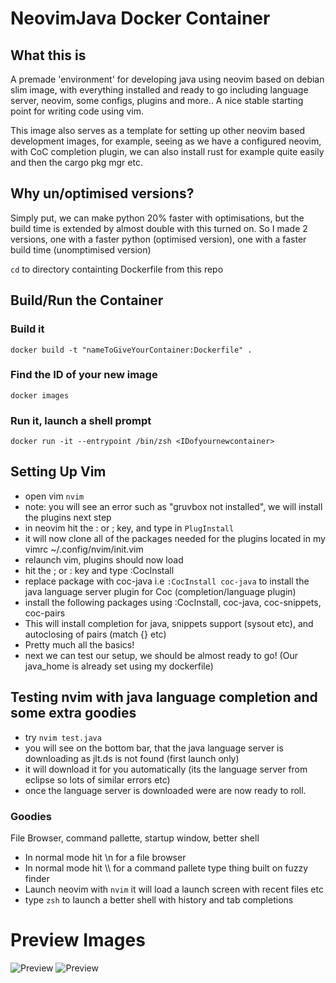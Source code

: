 # NeovimJava Docker Container

## What this is

A premade 'environment' for developing java using neovim based on debian slim image, with everything installed and ready to go including language server, neovim, some configs, plugins and more.. A nice stable starting point for writing code using vim.

This image also serves as a template for setting up other neovim based development images, for example, seeing as we have a configured neovim, with CoC completion plugin, we can also install rust for example quite easily and then the cargo pkg mgr etc.

## Why un/optimised versions?

Simply put, we can make python 20% faster with optimisations, but the build time is extended by almost double with this turned on. So I made 2 versions, one with a faster python (optimised version), one with a faster build time (unomptimised version)

`cd` to directory containting Dockerfile from this repo

## Build/Run the Container

### Build it
`docker build -t "nameToGiveYourContainer:Dockerfile" .`

### Find the ID of your new image
`docker images`

### Run it, launch a shell prompt
`docker run -it --entrypoint /bin/zsh <IDofyournewcontainer>`

## Setting Up Vim

- open vim `nvim`
- note: you will see an error such as "gruvbox not installed", we will install the plugins next step
- in neovim hit the : or ; key, and type in `PlugInstall`
- it will now clone all of the packages needed for the plugins located in my vimrc ~/.config/nvim/init.vim
- relaunch vim, plugins should now load
- hit the ; or : key and type :CocInstall <package>
- replace package with coc-java i.e `:CocInstall coc-java` to install the java language server plugin for Coc (completion/language plugin)
- install the following packages using :CocInstall, coc-java, coc-snippets, coc-pairs
- This will install completion for java, snippets support (sysout etc), and autoclosing of pairs (match {} etc)
- Pretty much all the basics!
- next we can test our setup, we should be almost ready to go! (Our java_home is already set using my dockerfile)

## Testing nvim with java language completion and some extra goodies

- try `nvim test.java`
- you will see on the bottom bar, that the java language server is downloading as jlt.ds is not found (first launch only)
- it will download it for you automatically (its the language server from eclipse so lots of similar errors etc)
- once the language server is downloaded were are now ready to roll.

### Goodies

File Browser, command pallette, startup window, better shell

- In normal mode hit \n for a file browser
- In normal mode hit \\\ for a command pallete type thing built on fuzzy finder
- Launch neovim with `nvim` it will load a launch screen with recent files etc
- type `zsh` to launch a better shell with history and tab completions

# Preview Images

![Preview](https://i.ibb.co/7xmh5JV/Screen-Shot-2020-06-24-at-11-00-39-pm.png)
![Preview](https://i.ibb.co/9Nxh3hW/Screen-Shot-2020-06-24-at-11-00-48-pm.png)


